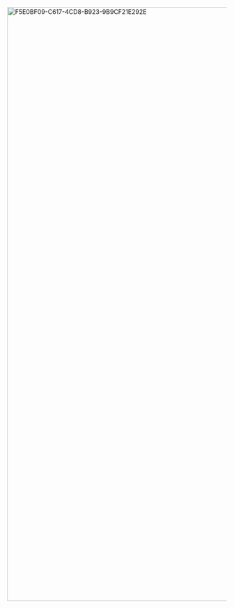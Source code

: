<img width="1366" alt="F5E0BF09-C617-4CD8-B923-9B9CF21E292E" src="https://github.com/manningstinson/train5d/assets/104523090/448d1966-55bf-4328-9ba7-bf30db0f50a1">
